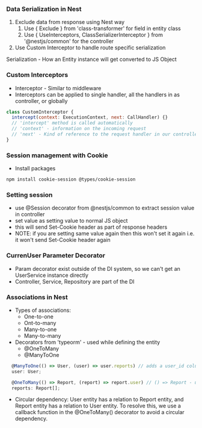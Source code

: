 ### Data Serialization in Nest

1. Exclude data from response using Nest way
   1. Use { Exclude } from 'class-transformer' for field in entity class
   2. Use { UseInterceptors, ClassSerializerInterceptor } from '@nestjs/common' for the controller
2. Use Custom Interceptor to handle route specific serialization

Serialization - How an Entity instance will get converted to JS Object

### Custom Interceptors

- Interceptor - Similar to middleware
- Interceptors can be applied to single handler, all the handlers in as controller, or globally

```js
class CustomInterceptor {
  intercept(context: ExecutionContext, next: CallHandler) {}
  // 'intercept' method is called automatically
  // 'context' - information on the incoming request
  // 'next' - Kind of reference to the request handler in our controller [Observable (rxjs)]
}
```

### Session management with Cookie

- Install packages

```bash
npm install cookie-session @types/cookie-session
```

### Setting session

- use @Session decorator from @nestjs/common to extract session value in controller
- set value as setting value to normal JS object
- this will send Set-Cookie header as part of response headers
- NOTE: if you are setting same value again then this won't set it again i.e. it won't send Set-Cookie header again

### CurrenUser Parameter Decorator

- Param decorator exist outside of the DI system, so we can't get an UserService instance directly
- Controller, Service, Repository are part of the DI

### Associations in Nest

- Types of associations:
  - One-to-one
  - Ont-to-many
  - Many-to-one
  - Many-to-many
- Decorators from 'typeorm' - used while defining the entity
  - @OneToMany
  - @ManyToOne

```ts
  @ManyToOne(() => User, (user) => user.reports) // adds a user_id column to the report table
  user: User;

  @OneToMany(() => Report, (report) => report.user) // () => Report - used callback as first argument because of circular dependency
  reports: Report[];
```

- Circular dependency: User entity has a relation to Report entity, and Report entity has a relation to User entity. To resolve this, we use a callback function in the @OneToMany() decorator to avoid a circular dependency.
